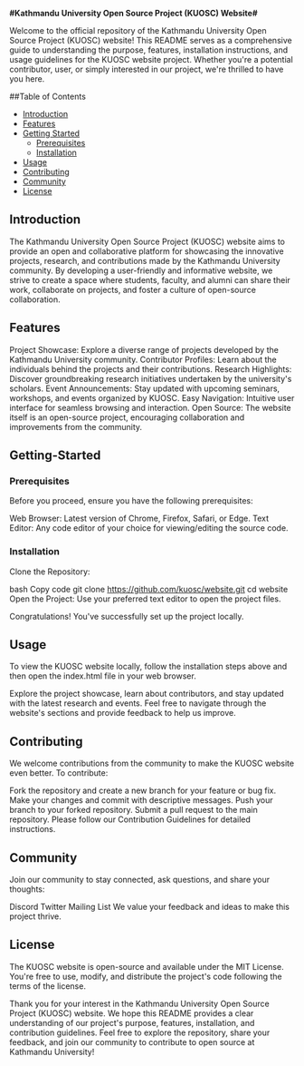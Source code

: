 **#Kathmandu University Open Source Project (KUOSC) Website#**

Welcome to the official repository of the Kathmandu University Open Source Project (KUOSC) website! This README serves as a comprehensive guide to understanding the purpose, features, installation instructions, and usage guidelines for the KUOSC website project. Whether you're a potential contributor, user, or simply interested in our project, we're thrilled to have you here.

##Table of Contents
- [Introduction](#Introduction)
- [Features](#Features)
- [Getting Started](#Getting-Started)
    - [Prerequisites](Prerequisites)
    - [Installation](#Installationn)
- [Usage](#Usage)
- [Contributing](#Contributing)
- [Community](#Community)
- [License](#License)

## Introduction

The Kathmandu University Open Source Project (KUOSC) website aims to provide an open and collaborative platform for showcasing the innovative projects, research, and contributions made by the Kathmandu University community. By developing a user-friendly and informative website, we strive to create a space where students, faculty, and alumni can share their work, collaborate on projects, and foster a culture of open-source collaboration.

## Features
Project Showcase: Explore a diverse range of projects developed by the Kathmandu University community.
Contributor Profiles: Learn about the individuals behind the projects and their contributions.
Research Highlights: Discover groundbreaking research initiatives undertaken by the university's scholars.
Event Announcements: Stay updated with upcoming seminars, workshops, and events organized by KUOSC.
Easy Navigation: Intuitive user interface for seamless browsing and interaction.
Open Source: The website itself is an open-source project, encouraging collaboration and improvements from the community.

## Getting-Started
### Prerequisites
Before you proceed, ensure you have the following prerequisites:

Web Browser: Latest version of Chrome, Firefox, Safari, or Edge.
Text Editor: Any code editor of your choice for viewing/editing the source code.
### Installation
Clone the Repository:

bash
Copy code
git clone https://github.com/kuosc/website.git
cd website
Open the Project:
Use your preferred text editor to open the project files.

Congratulations! You've successfully set up the project locally.

## Usage
To view the KUOSC website locally, follow the installation steps above and then open the index.html file in your web browser.

Explore the project showcase, learn about contributors, and stay updated with the latest research and events. Feel free to navigate through the website's sections and provide feedback to help us improve.

## Contributing
We welcome contributions from the community to make the KUOSC website even better. To contribute:

Fork the repository and create a new branch for your feature or bug fix.
Make your changes and commit with descriptive messages.
Push your branch to your forked repository.
Submit a pull request to the main repository.
Please follow our Contribution Guidelines for detailed instructions.

## Community
Join our community to stay connected, ask questions, and share your thoughts:

Discord
Twitter
Mailing List
We value your feedback and ideas to make this project thrive.

## License
The KUOSC website is open-source and available under the MIT License. You're free to use, modify, and distribute the project's code following the terms of the license.

Thank you for your interest in the Kathmandu University Open Source Project (KUOSC) website. We hope this README provides a clear understanding of our project's purpose, features, installation, and contribution guidelines. Feel free to explore the repository, share your feedback, and join our community to contribute to open source at Kathmandu University!